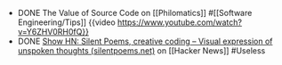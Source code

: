 - DONE The Value of Source Code on [[Philomatics]] #[[Software Engineering/Tips]]
  {{video https://www.youtube.com/watch?v=Y6ZHV0RH0fQ}}
- DONE [Show HN: Silent Poems, creative coding – Visual expression of unspoken thoughts (silentpoems.net)](https://news.ycombinator.com/item?id=42246604) on [[Hacker News]] #Useless